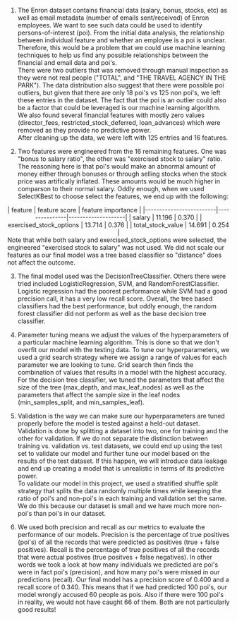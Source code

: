 1. The Enron dataset contains financial data (salary, bonus, stocks, etc) as well as email metadata (number of emails sent/received) of Enron employees. We want to see such data could be used to identify persons-of-interest (poi). From the initial data analysis, the relationship between individual feature and whether an employee is a poi is unclear. Therefore, this would be a problem that we could use machine learning techniques to help us find any possible relationships between the financial and email data and poi's.  
  There were two outliers that was removed through manual inspection as they were not real people ("TOTAL", and "THE TRAVEL AGENCY IN THE PARK"). The data distribution also suggest that there were possible poi outliers, but given that there are only 18 poi's vs 125 non poi's, we left these entries in the dataset.  The fact that the poi is an outlier could also be a factor that could be leveraged is our machine learning algorithm. We also found several financial features with mostly zero values (director_fees, restricted_stock_deferred, loan_advances) which were removed as they provide no predictive power.  
  After cleaning up the data, we were left with 125 entries and 16 features.  
  
2. Two features were engineered from the 16 remaining features. One was "bonus to salary ratio", the other was "exercised stock to salary" ratio. The reasoning here is that poi's would make an abnormal amount of money either through bonuses or through selling stocks when the stock price was artifically inflated. These amounts would be much higher in comparson to their normal salary. Oddly enough, when we used SelectKBest to choose select the features, we end up with the following:
<center>  
  | feature                 | feature score | feature importance |  
  |-------------------------|---------------|--------------------|  
  | salary                  |        11.196 |              0.370 |  
  | exercised_stock_options |        13.714 |              0.376 |  
  | total_stock_value       |        14.691 |              0.254 |  
</center>  
  Note that while both salary and exercised_stock_options were selected, the engineered "exercised stock to salary" was not used. We did not scale our features as our final model was a tree based classifier so "distance" does not affect the outcome.  
  
3. The final model used was the DecisionTreeClassifier. Others there were tried included LogisticRegression, SVM, and RandomForestClassifier. Logistic regression had the poorest performance while SVM had a good precision call, it has a very low recall score. Overall, the tree based classifiers had the best performance, but oddly enough, the random forest classifier did not perform as well as the base decision tree classifier.  
  
4. Parameter tuning means we adjust the values of the hyperparameters of a particular machine learning algorithm.  This is done so that we don't overfit our model with the testing data. To tune our hyperparameters, we used a grid search strategy where we assign a range of values for each parameter we are looking to tune. Grid search then finds the combination of values that results in a model with the highest accuracy.  For the decision tree classifier, we tuned the parameters that affect the size of the tree (max_depth, and max_leaf_nodes) as well as the parameters that affect the sample size in the leaf nodes (min_samples_split, and min_samples_leaf).  
  
5. Validation is the way we can make sure our hyperparameters are tuned properly before the model is tested against a held-out dataset. Validation is done by splitting a dataset into two, one for training and the other for validation. If we do not separate the distinction between training vs. validation vs. test datasets, we could end up using the test set to validate our model and further tune our model based on the results of the test dataset.  If this happen, we will introduce data leakage and end up creating a model that is unrealistic in terms of its predictive power.  
  To validate our model in this project, we used a stratified shuffle split strategy that splits the data randomly multiple times while keeping the ratio of poi's and non-poi's in each training and validation set the same.  We do this because our dataset is small and we have much more non-poi's than poi's in our dataset.  
  
6. We used both precision and recall as our metrics to evaluate the performance of our models. Precision is the percentage of true positives (poi's) of all the records that were predicted as positives (true + false positives). Recall is the percentage of true positives of all the records that were actual postives (true positves + false negatives). In other words we took a look at how many individuals we predicted are poi's were in fact poi's (precision), and how many poi's were missed in our predictions (recall).  Our final model has a precision score of 0.400 and a recall score of 0.340.  This means that if we had predicted 100 poi's, our model wrongly accused 60 people as pois. Also if there were 100 poi's in reality, we would not have caught 66 of them. Both are not particularly good results!
